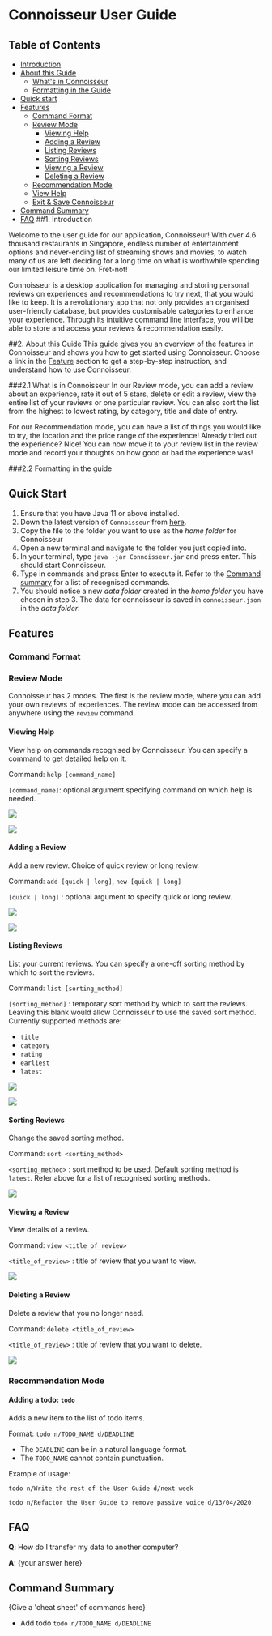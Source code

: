 # Connoisseur User Guide

## Table of Contents

* [Introduction](#Introduction)
* [About this Guide](#About-this-Guide)   
   * [What's in Connoisseur](#What-is-in-Connoisseur)
   * [Formatting in the Guide](#Formatting-in-the-Guide)
* [Quick start](#Quick-Start)
* [Features](#Features)
    * [Command Format](#Command-Format)
    * [Review Mode](#Review-Mode)
      * [Viewing Help](#Viewing-help)
      * [Adding a Review](#Adding-a-review)
      * [Listing Reviews](#Listing-reviews)
      * [Sorting Reviews](#Sorting-reviews)
      * [Viewing a Review](#Viewing-a-review)
      * [Deleting a Review](#Deleting-a-review)
    * [Recommendation Mode](#Recommendation-Mode)
   * [View Help](#View-Help)
   * [Exit & Save Connoisseur](#Exit-&-Save-Connoisseur)
* [Command Summary](#Command-Summary)
* [FAQ](#FAQ)
##1. Introduction

Welcome to the user guide for our application, Connoisseur! 
With over 4.6 thousand restaurants in Singapore, endless number of entertainment options and never-ending list of
streaming shows and movies, to watch many of us are left deciding for a long time on what is worthwhile spending our 
limited leisure time on. Fret-not!

Connoisseur is a desktop application for managing and storing personal reviews on experiences and recommendations to 
try next, that you would like to keep. It is a revolutionary app that not only provides an organised user-friendly 
database, but provides customisable categories to enhance your experience. Through its intuitive command line interface, 
you will be able to store and access your reviews & recommendation easily.

##2. About this Guide
This guide gives you an overview of the features in Connoisseur and shows you how to get started using Connoisseur. 
Choose a link in the [Feature](#Table-of-Contents) section to get a step-by-step instruction, and understand how to use Connoisseur.

###2.1 What is in Connoisseur
In our Review mode, you can add a review about an experience, rate it out of 5 stars, delete or edit a review, 
view the entire list of your reviews or one particular review. You can also sort the list from the highest to lowest 
rating, by category, title and date of entry.

For our Recommendation mode, you can have a list of things you would like to try, the location and the price range 
of the experience! Already tried out the experience? Nice! You can now move it to your review list in the review mode 
and record your thoughts on how good or bad the experience was!

###2.2 Formatting in the guide

## Quick Start

1. Ensure that you have Java 11 or above installed.
2. Down the latest version of `Connoisseur` from [here](https://github.com/AY2021S2-CS2113T-F08-3/tp/releases).
3. Copy the file to the folder you want to use as the _home folder_ for Connoisseur
4. Open a new terminal and navigate to the folder you just copied into. 
5. In your terminal, type `java -jar Connoisseur.jar` and press enter. This should start Connoisseur. 
6. Type in commands and press Enter to execute it. 
    Refer to the [Command summary](#command-summary) for a list of recognised commands. 
7. You should notice a new _data folder_ created in the _home folder_ you have chosen in step 3. The data for connoisseur is saved in `connoisseur.json` in the _data folder_. 
## Features
### Command Format
### Review Mode
Connoisseur has 2 modes. The first is the review mode, where you can add your own reviews of experiences. The review mode can be accessed from anywhere using the `review` command. 

#### Viewing Help
View help on commands recognised by Connoisseur. You can specify a command to get detailed help on it. 

Command: `help [command_name]`

`[command_name]`: optional argument specifying command on which help is needed. 

![](images/ug/help_general.png)

![](images/ug/help_new.png)

#### Adding a Review
Add a new review. Choice of quick review or long review. 

Command: `add [quick | long]`, `new [quick | long]`

`[quick | long]` : optional argument to specify quick or long review. 

![](images/ug/new_quick.png)

![](images/ug/new_long.png)

#### Listing Reviews
List your current reviews. You can specify a one-off sorting method by which to sort the reviews. 

Command: `list [sorting_method]`

`[sorting_method]` : temporary sort method by which to sort the reviews. Leaving this blank would allow Connoisseur to use the saved sort method. Currently supported methods are: 
* `title`
* `category`
* `rating`
* `earliest`
* `latest`

![](images/ug/list_review.png)

![](images/ug/list_review_rating.png)

#### Sorting Reviews
Change the saved sorting method. 

Command: `sort <sorting_method>`

`<sorting_method>` : sort method to be used. Default sorting method is `latest`. Refer above for a list of recognised sorting methods. 

![](images/ug/sort_review.png)

#### Viewing a Review
View details of a review. 

Command: `view <title_of_review>`

`<title_of_review>` : title of review that you want to view. 

![](images/ug/view_review.png)

#### Deleting a Review
Delete a review that you no longer need. 

Command: `delete <title_of_review>`

`<title_of_review>` : title of review that you want to delete. 

![](images/ug/delete_review.png)

### Recommendation Mode

#### Adding a todo: `todo`

Adds a new item to the list of todo items.

Format: `todo n/TODO_NAME d/DEADLINE`

* The `DEADLINE` can be in a natural language format.
* The `TODO_NAME` cannot contain punctuation.

Example of usage:

`todo n/Write the rest of the User Guide d/next week`

`todo n/Refactor the User Guide to remove passive voice d/13/04/2020`

## FAQ

**Q**: How do I transfer my data to another computer?

**A**: {your answer here}

## Command Summary

{Give a 'cheat sheet' of commands here}

* Add todo `todo n/TODO_NAME d/DEADLINE`
